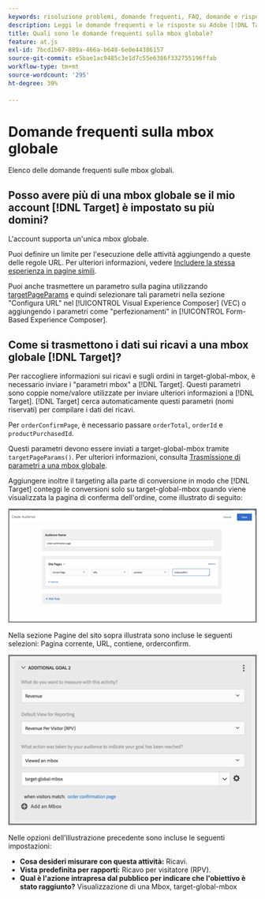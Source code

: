 ```yaml
---
keywords: risoluzione problemi, domande frequenti, FAQ, domande e risposte, globale, mbox globale
description: Leggi le domande frequenti e le risposte su Adobe [!DNL Target] mbox globali.
title: Quali sono le domande frequenti sulla mbox globale?
feature: at.js
exl-id: 7bcd1b67-809a-466a-b648-6e0e44386157
source-git-commit: e5bae1ac9485c3e1d7c55e6386f332755196ffab
workflow-type: tm+mt
source-wordcount: '295'
ht-degree: 39%

---
```


# Domande frequenti sulla mbox globale

Elenco delle domande frequenti sulle mbox globali.

## Posso avere più di una mbox globale se il mio account [!DNL Target] è impostato su più domini?

L&#39;account supporta un&#39;unica mbox globale.

Puoi definire un limite per l&#39;esecuzione delle attività aggiungendo a queste delle regole URL. Per ulteriori informazioni, vedere [Includere la stessa esperienza in pagine simili](https://experienceleague.adobe.com/docs/target/using/experiences/vec/temtest.html).

Puoi anche trasmettere un parametro sulla pagina utilizzando [targetPageParams](/help/dev/implement/client-side/atjs/atjs-functions/targetpageparams.md) e quindi selezionare tali parametri nella sezione &quot;Configura URL&quot; nel [!UICONTROL Visual Experience Composer] (VEC) o aggiungendo i parametri come &quot;perfezionamenti&quot; in [!UICONTROL Form-Based Experience Composer].

## Come si trasmettono i dati sui ricavi a una mbox globale [!DNL Target]?

Per raccogliere informazioni sui ricavi e sugli ordini in target-global-mbox, è necessario inviare i &quot;parametri mbox&quot; a [!DNL Target]. Questi parametri sono coppie nome/valore utilizzate per inviare ulteriori informazioni a [!DNL Target]. [!DNL Target] cerca automaticamente questi parametri (nomi riservati) per compilare i dati dei ricavi.

Per `orderConfirmPage`, è necessario passare `orderTotal`, `orderId` e `productPurchasedId`.

Questi parametri devono essere inviati a target-global-mbox tramite `targetPageParams()`. Per ulteriori informazioni, consulta [Trasmissione di parametri a una mbox globale](/help/dev/implement/client-side/atjs/global-mbox/pass-parameters-to-global-mbox.md).

Aggiungere inoltre il targeting alla parte di conversione in modo che [!DNL Target] conteggi le conversioni solo su target-global-mbox quando viene visualizzata la pagina di conferma dell&#39;ordine, come illustrato di seguito:

![Alt immagine](assets/revenue1.png)

Nella sezione Pagine del sito sopra illustrata sono incluse le seguenti selezioni: Pagina corrente, URL, contiene, orderconfirm.

![Alt immagine](assets/revenue2.png)

Nelle opzioni dell’illustrazione precedente sono incluse le seguenti impostazioni:

* **Cosa desideri misurare con questa attività:** Ricavi.
* **Vista predefinita per rapporti:** Ricavo per visitatore (RPV).
* **Qual è l&#39;azione intrapresa dal pubblico per indicare che l&#39;obiettivo è stato raggiunto?** Visualizzazione di una Mbox, target-global-mbox
